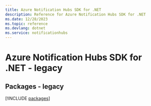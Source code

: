 ```yaml
---
title: Azure Notification Hubs SDK for .NET
description: Reference for Azure Notification Hubs SDK for .NET
ms.date: 12/28/2023
ms.topic: reference
ms.devlang: dotnet
ms.service: notificationhubs
---
```

# Azure Notification Hubs SDK for .NET - legacy
## Packages - legacy
[!INCLUDE [packages](notification-hubs-index.md)]